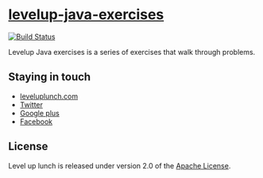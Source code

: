 [levelup-java-exercises](http://www.leveluplunch.com/java/exercises/)
=====================

[![Build Status](https://travis-ci.org/leveluplunch/levelup-java-exercises.png?branch=master)](https://travis-ci.org/leveluplunch/levelup-java-exercises)

Levelup Java exercises is a series of exercises that walk through problems.

## Staying in touch

* [leveluplunch.com](http://www.leveluplunch.com)
* [Twitter](https://twitter.com/leveluplunch)
* [Google plus](https://plus.google.com/+Leveluplunch)
* [Facebook](https://www.facebook.com/leveluplunch) 

	 
## License

Level up lunch is released under version 2.0 of the [Apache License](http://www.apache.org/licenses/LICENSE-2.0).
